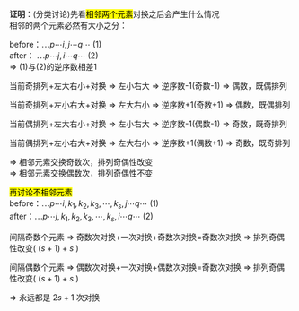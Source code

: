 **证明**：(分类讨论)先看<mark>相邻两个元素</mark>对换之后会产生什么情况  
相邻的两个元素必然有大小之分：  
  
$\text{before：}\cdots p\cdots i,j\cdots q\cdots$ (1)  
$\text{after：   }\cdots p\cdots j,i\cdots q\cdots$ (2)  
$\Rightarrow$ (1)与(2)的逆序数相差1  
  
当前奇排列+左大右小+对换 $\Rightarrow$ 左小右大 $\Rightarrow$ 逆序数-1(奇数-1) $\Rightarrow$ 偶数，既偶排列  
  
当前奇排列+左小右大+对换 $\Rightarrow$ 左大右小 $\Rightarrow$ 逆序数+1(奇数+1) $\Rightarrow$ 偶数，既偶排列  
  
当前偶排列+左大右小+对换 $\Rightarrow$ 左小右大 $\Rightarrow$ 逆序数-1(偶数-1) $\Rightarrow$ 奇数，既奇排列  
  
当前偶排列+左小右大+对换 $\Rightarrow$ 左大右小 $\Rightarrow$ 逆序数+1(偶数+1) $\Rightarrow$ 奇数，既奇排列  
  
$\Rightarrow$ 相邻元素交换奇数次，排列奇偶性改变  
$\Rightarrow$ 相邻元素交换偶数次，排列奇偶性不变  
  
<mark>再讨论不相邻元素</mark>  
$\text{before：}\cdots p\cdots i,k_1,k_2,k_3,\cdots,k_s,j\cdots q\cdots$ (1)  
$\text{after：}\cdots p\cdots j,k_1,k_2,k_3,\cdots,k_s,i\cdots q\cdots$ (2)  
  
间隔奇数个元素 $\Rightarrow$ 奇数次对换+一次对换+奇数次对换=奇数次对换 $\Rightarrow$ 排列奇偶性改变( $(s+1)+s$ )  
  
间隔偶数个元素 $\Rightarrow$ 偶数次对换+一次对换+偶数次对换=奇数次对换 $\Rightarrow$ 排列奇偶性改变( $(s+1)+s$ )  
  
$\Rightarrow$ 永远都是 $2s+1$ 次对换  
